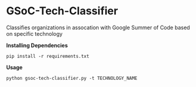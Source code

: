 # GSoC-Tech-Classifier
Classifies organizations in assocation with Google Summer of Code based on specific technology

****Installing Dependencies****
```
pip install -r requirements.txt
```

****Usage****
```
python gsoc-tech-classifier.py -t TECHNOLOGY_NAME
```
